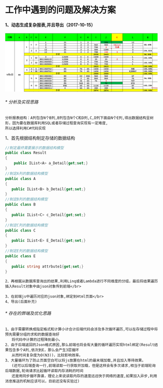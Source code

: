 #  工作中遇到的问题及解决方案
#### 1、动态生成复杂报表,并且导出（2017-10-15）
![原型图片](https://github.com/yuxl01/read-Notes/blob/master/imag/20171015-1.png)

###### * 分析及实现思路
    分析报表结构：A列包含N个B列,B列包含N个C和D列,C,D列下面由N个E列,得出数据结构呈树形，因为要在数据库利用SQL或者存储过程查询实现有一定难度,
    所以选择利用C#代码实现

1、首先根据结构制定存储的数据结构
```.cs
//制定最终需要展示的数据结构模型
public class Result
{
    public IList<A> a_Detail{get;set;}
}
//制定A列的数据结构模型
public class A
{
   public IList<B> b_Detail{get;set;}
}
//制定B列的数据结构模型
public class B
{
   public IList<C> c_Detail{get;set;}
}
//制定C列的数据结构模型
public class C
{
   public IList<E> E_Detail{get;set;}
}
//制定E列的数据结构模型
public class E
{
   public string attrbute1{get;set;}
}
```
    2、再根据从数据库查询出的结果,利用Linq或者Lambda进行不同维度的分组，最后将结果遍历插入Result对象中由json对象传到前端</br>

    3、在前端js中遍历对应的json对象,绑定到Html页面</br>
    4、导出(后面补充)

###### * 存在的弊端及优化思路
    1、由于需要转换成指定格式和计算小计合计后端代码会涉及多次循环遍历,可以在存储过程中将预先需要分组的求和的数据查询好
       将代码中计算的过程降到最小。
    2、由于后端返回的Json格式原因,那么前端也将会有大量的循环遍历实现html绑定(Result结果包含多个A列,依次到E，那么会产生3层循环
       从而时间复杂度为O(N3))，比较影响效率。
    3、大量循环为了防止页面空白可以将js放置在html的最末端加载,并且加入等待效果。
       (还可以后端查询一行,前端读取一行获取并加载，但是这样会有多次请求,相当于前端轮询后端数据,轮询请求比起循环读取内存消耗的时间
       还是用同步循环靠谱，理论上来说读取内存的速度远远快于网络的速度,如果加入异步,利用消息推送的机制应该可以，目前还没有实验过)
